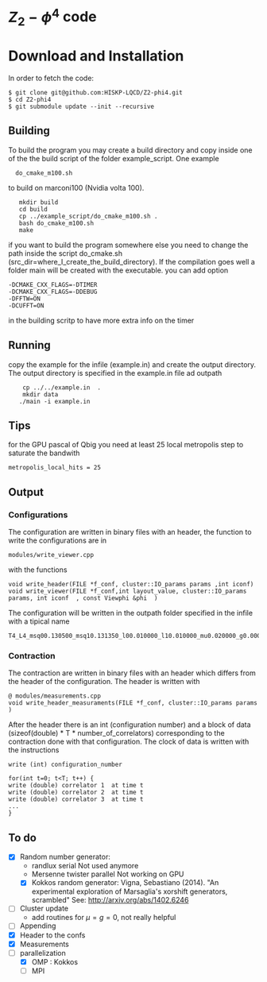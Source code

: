 # $Z_2-\phi^4$ code 

# Download and Installation

In order to fetch the code:
```
$ git clone git@github.com:HISKP-LQCD/Z2-phi4.git
$ cd Z2-phi4
$ git submodule update --init --recursive
``` 
## Building

To build the program you may create a build directory and copy inside one of the the build script  of the folder example_script. One example 
```
  do_cmake_m100.sh
```
to build  on marconi100 (Nvidia volta 100).

```
   mkdir build
   cd build
   cp ../example_script/do_cmake_m100.sh .
   bash do_cmake_m100.sh
   make
```
if you want to build the program somewhere else you need to change the path inside the script do_cmake.sh (src_dir=where_I_create_the_build_directory).
If the compilation goes well a folder main will be created with the executable.
you can add option

```
-DCMAKE_CXX_FLAGS=-DTIMER
-DCMAKE_CXX_FLAGS=-DDEBUG
-DFFTW=ON
-DCUFFT=ON
```
in the building scritp to have more extra info on the timer

## Running 

copy the example for the infile (example.in) and create the output directory. The output directory is specified in the example.in file ad  outpath
```
    cp ../../example.in  .
    mkdir data
   ./main -i example.in
```

## Tips

for the GPU pascal of Qbig you need at least 25 local metropolis step to
saturate the bandwith 
```
metropolis_local_hits = 25
```


## Output

### Configurations

The configuration are written in binary files with an header, the function to write the configurations are in
```
modules/write_viewer.cpp
````
with the functions
```
void write_header(FILE *f_conf, cluster::IO_params params ,int iconf)
void write_viewer(FILE *f_conf,int layout_value, cluster::IO_params params, int iconf  , const Viewphi &phi  )
```
The configuration will be written in the outpath folder specified in the infile
with a tipical name
```
T4_L4_msq00.130500_msq10.131350_l00.010000_l10.010000_mu0.020000_g0.000000_rep1_conf1
```
### Contraction

The contraction are  written in binary files with an header which differs from the header of the configuration. The header is written with 

```
@ modules/measurements.cpp
void write_header_measuraments(FILE *f_conf, cluster::IO_params params )
````

After the header there is an int (configuration number) and a block of data (sizeof(double) * T * number_of_correlators) corresponding to the contraction done with that configuration. The clock of data is written with the instructions
```
write (int) configuration_number 

for(int t=0; t<T; t++) {
write (double) correlator 1  at time t
write (double) correlator 2  at time t
write (double) correlator 3  at time t
...
}

```

## To do
 - [x] Random number generator: 
    -  randlux serial Not used anymore
    -  Mersenne twister parallel Not working on GPU
    - [x] Kokkos random generator: Vigna, Sebastiano (2014). "An
      experimental exploration of Marsaglia's xorshift generators, scrambled" See:
      http://arxiv.org/abs/1402.6246
 - [ ] Cluster update
   - add routines for $\mu=g=0$, not really helpful
 - [ ] Appending
 - [x] Header to the confs
 - [x] Measurements
 - [ ] parallelization 
   - [x] OMP : Kokkos 
   - [ ] MPI 
